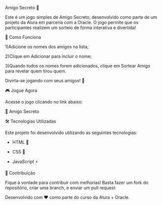 Amigo Secreto 🎁

Este é um jogo simples de Amigo Secreto, desenvolvido como parte de um projeto da Alura em parceria com a Oracle. O jogo permite que os participantes realizem um sorteio de forma interativa e divertida!

🚀 Como Funciona

1)Adicione os nomes dos amigos na lista;

2)Clique em Adicionar para incluir o nome;

3)Quando todos os nomes forem adicionados, clique em Sortear Amigo para revelar quem tirou quem.

Divirta-se jogando com seus amigos! 🎉

🎮 Jogue Agora

Acesse o jogo clicando no link abaixo:

🔗 Amigo Secreto 

🛠 Tecnologias Utilizadas

Este projeto foi desenvolvido utilizando as seguintes tecnologias:

- HTML 📄

- CSS 🎨

- JavaScript ⚡

📌 Contribuição

Fique à vontade para contribuir com melhorias! Basta fazer um fork do repositório, criar uma branch, e enviar um pull request.


Desenvolvido com ❤️ como parte do curso da Alura + Oracle.

